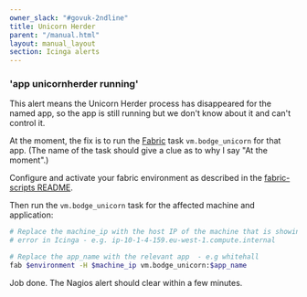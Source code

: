 ```yaml
---
owner_slack: "#govuk-2ndline"
title: Unicorn Herder
parent: "/manual.html"
layout: manual_layout
section: Icinga alerts
---
```


### 'app unicornherder running'

This alert means the Unicorn Herder process has disappeared for the
named app, so the app is still running but we don't know about it and
can't control it.

At the moment, the fix is to run the [Fabric](/manual/tools.html#fabric-scripts)
task `vm.bodge_unicorn` for that app. (The name of the task should give a clue
as to why I say "At the moment".)

Configure and activate your fabric environment as described in the
[fabric-scripts README](https://github.com/alphagov/fabric-scripts/blob/master/README.md).

Then run the `vm.bodge_unicorn` task for the affected machine and application:

```bash
# Replace the machine_ip with the host IP of the machine that is showing the
# error in Icinga - e.g. ip-10-1-4-159.eu-west-1.compute.internal

# Replace the app_name with the relevant app  - e.g whitehall
fab $environment -H $machine_ip vm.bodge_unicorn:$app_name
```

Job done. The Nagios alert should clear within a few minutes.
